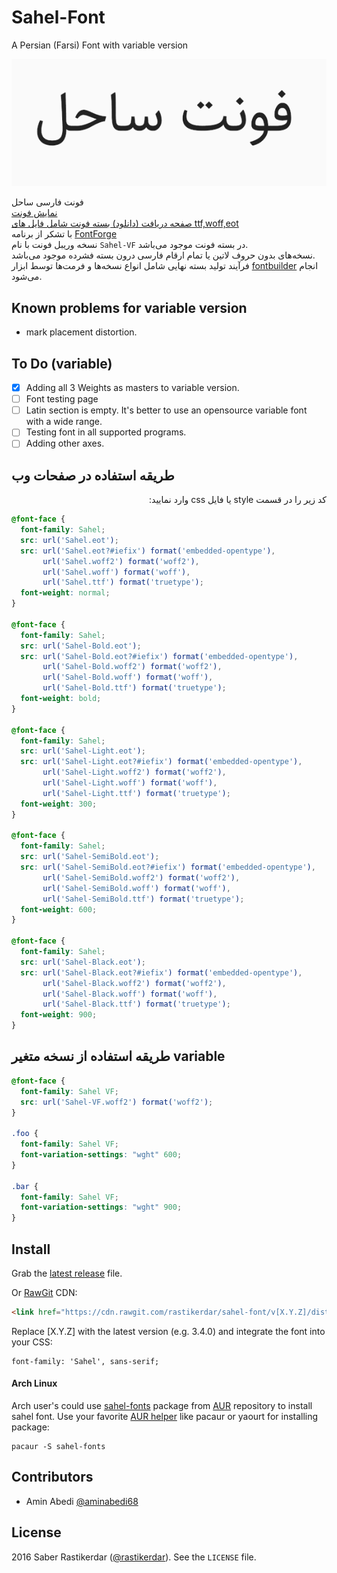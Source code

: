 # Sahel-Font
A Persian (Farsi) Font with variable version

![Sahel-VF](./sample-variable.gif)

فونت فارسی ساحل  
[نمایش فونت](http://rastikerdar.github.io/sahel-font/)  
[صفحه دریافت (دانلود) بسته فونت شامل فایل های ttf,woff,eot](https://github.com/rastikerdar/sahel-font/releases)  
با تشکر از برنامه [FontForge](https://fontforge.github.io)  
نسخه وریبل فونت با نام `Sahel-VF‍` در بسته فونت موجود می‌باشد.  
نسخه‌های بدون حروف لاتین یا تمام ارقام فارسی درون بسته فشرده موجود می‌باشد.  
فرآیند تولید بسته نهایی شامل انواع نسخه‌ها و فرمت‌ها توسط ابزار [fontbuilder](https://github.com/rastikerdar/fontbuilder) انجام می‌شود.

## Known problems for variable version
- mark placement distortion.

## To Do (variable)
- [x] Adding all 3 Weights as masters to variable version.
- [ ] Font testing page
- [ ] Latin section is empty. It's better to use an opensource variable font with a wide range.
- [ ] Testing font in all supported programs.
- [ ] Adding other axes.

## طریقه استفاده در صفحات وب

<p dir="rtl">
کد زیر را در قسمت style یا فایل css وارد نمایید:
</p>


```css
@font-face {
  font-family: Sahel;
  src: url('Sahel.eot');
  src: url('Sahel.eot?#iefix') format('embedded-opentype'),
       url('Sahel.woff2') format('woff2'),
       url('Sahel.woff') format('woff'),
       url('Sahel.ttf') format('truetype');
  font-weight: normal;
}
      
@font-face {
  font-family: Sahel;
  src: url('Sahel-Bold.eot');
  src: url('Sahel-Bold.eot?#iefix') format('embedded-opentype'),
       url('Sahel-Bold.woff2') format('woff2'),
       url('Sahel-Bold.woff') format('woff'),
       url('Sahel-Bold.ttf') format('truetype');
  font-weight: bold;
}

@font-face {
  font-family: Sahel;
  src: url('Sahel-Light.eot');
  src: url('Sahel-Light.eot?#iefix') format('embedded-opentype'),
       url('Sahel-Light.woff2') format('woff2'),  
       url('Sahel-Light.woff') format('woff'),
       url('Sahel-Light.ttf') format('truetype');
  font-weight: 300;
}
      
@font-face {
  font-family: Sahel;
  src: url('Sahel-SemiBold.eot');
  src: url('Sahel-SemiBold.eot?#iefix') format('embedded-opentype'),
       url('Sahel-SemiBold.woff2') format('woff2'),  
       url('Sahel-SemiBold.woff') format('woff'),
       url('Sahel-SemiBold.ttf') format('truetype');
  font-weight: 600;
}

@font-face {
  font-family: Sahel;
  src: url('Sahel-Black.eot');
  src: url('Sahel-Black.eot?#iefix') format('embedded-opentype'),
       url('Sahel-Black.woff2') format('woff2'),  
       url('Sahel-Black.woff') format('woff'),
       url('Sahel-Black.ttf') format('truetype');
  font-weight: 900;
}
```

## طریقه استفاده از نسخه متغیر variable

```css
@font-face {
  font-family: Sahel VF;
  src: url('Sahel-VF.woff2') format('woff2');
}

.foo {
  font-family: Sahel VF;
  font-variation-settings: "wght" 600;
}

.bar {
  font-family: Sahel VF;
  font-variation-settings: "wght" 900;
}

```

## Install

Grab the [latest release](https://github.com/rastikerdar/sahel-font/releases/latest) file.

Or [RawGit](https://rawgit.com) CDN:

```html
<link href="https://cdn.rawgit.com/rastikerdar/sahel-font/v[X.Y.Z]/dist/font-face.css" rel="stylesheet" type="text/css" />
```

Replace [X.Y.Z] with the latest version (e.g. 3.4.0) and integrate the font into your CSS:

```
font-family: 'Sahel', sans-serif;
```

#### Arch Linux

Arch user's could use [sahel-fonts](https://aur.archlinux.org/packages/sahel-fonts/) package from [AUR](https://aur.archlinux.org/) repository to install sahel font. Use your favorite [AUR helper](https://wiki.archlinux.org/index.php/AUR_helpers) like pacaur or yaourt for installing package:

```shell
pacaur -S sahel-fonts
```

## Contributors

- Amin Abedi [@aminabedi68](https://github.com/aminabedi68)

## License
2016 Saber Rastikerdar ([@rastikerdar](https://github.com/rastikerdar)). See the `LICENSE` file.

